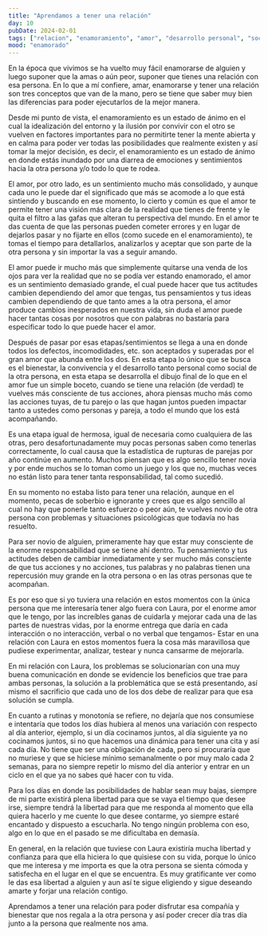 ```yaml
---
title: "Aprendamos a tener una relación"
day: 10
pubDate: 2024-02-01
tags: ["relacion", "enamoramiento", "amor", "desarrollo personal", "sociedad", "comunicacion", "libertad", "confianza"]
mood: "enamorado"
---
```


En la época que vivimos se ha vuelto muy fácil enamorarse de alguien y luego suponer que la amas o aún peor, suponer que tienes una relación con esa persona. En lo que a mí confiere, amar, enamorarse y tener una relación son tres conceptos que van de la mano, pero se tiene que saber muy bien las diferencias para poder ejecutarlos de la mejor manera.

Desde mi punto de vista, el enamoramiento es un estado de ánimo en el cual la idealización del entorno y la ilusión por convivir con el otro se vuelven en factores importantes para no permitirte tener la mente abierta y en calma para poder ver todas las posibilidades que realmente existen y así tomar la mejor decisión, es decir, el enamoramiento es un estado de ánimo en donde estás inundado por una diarrea de emociones y sentimientos hacia la otra persona y/o todo lo que te rodea.

El amor, por otro lado, es un sentimiento mucho más consolidado, y aunque cada uno le puede dar el significado que más se acomode a lo que está sintiendo y buscando en ese momento, lo cierto y común es que el amor te permite tener una visión más clara de la realidad que tienes de frente y le quita el filtro a las gafas que alteran tu perspectiva del mundo. En el amor te das cuenta de que las personas pueden cometer errores y en lugar de dejarlos pasar y no fijarte en ellos (como sucede en el enamoramiento), te tomas el tiempo para detallarlos, analizarlos y aceptar que son parte de la otra persona y sin importar la vas a seguir amando.

El amor puede ir mucho más que simplemente quitarse una venda de los ojos para ver la realidad que no se podía ver estando enamorado, el amor es un sentimiento demasiado grande, el cual puede hacer que tus actitudes cambien dependiendo del amor que tengas, tus pensamientos y tus ideas cambien dependiendo de que tanto ames a la otra persona, el amor produce cambios inesperados en nuestra vida, sin duda el amor puede hacer tantas cosas por nosotros que con palabras no bastaría para especificar todo lo que puede hacer el amor.

Después de pasar por esas etapas/sentimientos se llega a una en donde todos los defectos, incomodidades, etc. son aceptados y superadas por el gran amor que abunda entre los dos. En esta etapa lo único que se busca es el bienestar, la convivencia y el desarrollo tanto personal como social de la otra persona, en esta etapa se desarrolla el dibujo final de lo que en el amor fue un simple boceto, cuando se tiene una relación (de verdad) te vuelves más consciente de tus acciones, ahora piensas mucho más como las acciones tuyas, de tu parejo o las que hagan juntos pueden impactar tanto a ustedes como personas y pareja, a todo el mundo que los está acompañando.

Es una etapa igual de hermosa, igual de necesaria como cualquiera de las otras, pero desafortunadamente muy pocas personas saben como tenerlas correctamente, lo cual causa que la estadística de rupturas de parejas por año continúe en aumento. Muchos piensan que es algo sencillo tener novia y por ende muchos se lo toman como un juego y los que no, muchas veces no están listo para tener tanta responsabilidad, tal como sucedió.

En su momento no estaba listo para tener una relación, aunque en el momento, pecas de soberbio e ignorante y crees que es algo sencillo al cual no hay que ponerle tanto esfuerzo o peor aún, te vuelves novio de otra persona con problemas y situaciones psicológicas que todavía no has resuelto.

Para ser novio de alguien, primeramente hay que estar muy consciente de la enorme responsabilidad que se tiene ahí dentro. Tu pensamiento y tus actitudes deben de cambiar inmediatamente y ser mucho más consciente de que tus acciones y no acciones, tus palabras y no palabras tienen una repercusión muy grande en la otra persona o en las otras personas que te acompañan.

Es por eso que si yo tuviera una relación en estos momentos con la única persona que me interesaría tener algo fuera con Laura, por el enorme amor que le tengo, por las increíbles ganas de cuidarla y mejorar cada una de las partes de nuestras vidas, por la enorme entrega que daría en cada interacción o no interacción, verbal o no verbal que tengamos- Estar en una relación con Laura en estos momentos fuera la cosa más maravillosa que pudiese experimentar, analizar, testear y nunca cansarme de mejorarla.

En mi relación con Laura, los problemas se solucionarían con una muy buena comunicación en donde se evidencie los beneficios que trae para ambas personas, la solución a la problemática que se está presentando, así mismo el sacrificio que cada uno de los dos debe de realizar para que esa solución se cumpla.

En cuanto a rutinas y monotonía se refiere, no dejaría que nos consumiese e intentaría que todos los días hubiera al menos una variación con respecto al día anterior, ejemplo, si un día cocinamos juntos, al día siguiente ya no cocinamos juntos, si no que hacemos una dinámica para tener una cita y así cada día. No tiene que ser una obligación de cada, pero si procuraría que no muriese y que se hiciese mínimo semanalmente o por muy malo cada 2 semanas, para no siempre repetir lo mismo del día anterior y entrar en un ciclo en el que ya no sabes qué hacer con tu vida.

Para los días en donde las posibilidades de hablar sean muy bajas, siempre de mi parte existirá plena libertad para que se vaya el tiempo que desee irse, siempre tendrá la libertad para que me responda al momento que ella quiera hacerlo y me cuente lo que desee contarme, yo siempre estaré encantado y dispuesto a escucharla. No tengo ningún problema con eso, algo en lo que en el pasado se me dificultaba en demasía.

En general, en la relación que tuviese con Laura existiría mucha libertad y confianza para que ella hiciera lo que quisiese con su vida, porque lo único que me interesa y me importa es que la otra persona se sienta cómoda y satisfecha en el lugar en el que se encuentra. Es muy gratificante ver como le das esa libertad a alguien y aun así te sigue eligiendo y sigue deseando amarte y forjar una relación contigo.

Aprendamos a tener una relación para poder disfrutar esa compañía y bienestar que nos regala a la otra persona y así poder crecer día tras día junto a la persona que realmente nos ama.